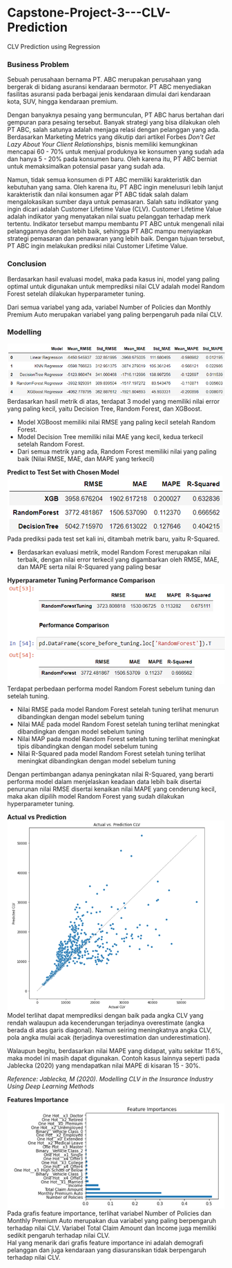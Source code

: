 # Capstone-Project-3---CLV-Prediction
CLV Prediction using Regression
### **Business Problem**  
Sebuah perusahaan bernama PT. ABC merupakan perusahaan yang bergerak di bidang asuransi kendaraan bermotor. PT ABC menyediakan fasilitas asuransi pada berbagai jenis kendaraan dimulai dari kendaraan kota, SUV, hingga kendaraan premium.  
  
  
Dengan banyaknya pesaing yang bermunculan, PT ABC harus bertahan dari gempuran para pesaing tersebut. Banyak strategi yang bisa dilakukan oleh PT ABC, salah satunya adalah menjaga relasi dengan pelanggan yang ada. Berdasarkan Marketing Metrics yang dikutip dari artikel Forbes *Don't Get Lazy About Your Client Relationships*, bisnis memiliki kemungkinan mencapai 60 - 70% untuk menjual produknya ke konsumen yang sudah ada dan hanya 5 - 20% pada konsumen baru. Oleh karena itu, PT ABC berniat untuk memaksimalkan potensial pasar yang sudah ada.  

    
Namun, tidak semua konsumen di PT ABC memiliki karakteristik dan kebutuhan yang sama. Oleh karena itu, PT ABC ingin menelusuri lebih lanjut karakteristik dan nilai konsumen agar PT ABC tidak salah dalam mengalokasikan sumber daya untuk pemasaran. Salah satu indikator yang ingin dicari adalah Customer Lifetime Value (CLV). Customer Lifetime Value adalah indikator yang menyatakan nilai suatu pelanggan terhadap merk tertentu. Indikator tersebut mampu membantu PT ABC untuk mengenali nilai pelanggannya dengan lebih baik, sehingga PT ABC mampu menyiapkan strategi pemasaran dan penawaran yang lebih baik. Dengan tujuan tersebut, PT ABC ingin melakukan prediksi nilai Customer Lifetime Value.  
  
### **Conclusion**  
Berdasarkan hasil evaluasi model, maka pada kasus ini, model yang paling optimal untuk digunakan untuk memprediksi nilai CLV adalah model Random Forest setelah dilakukan hyperparameter tuning.  
  
Dari semua variabel yang ada, variabel Number of Policies dan Monthly Premium Auto merupakan variabel yang paling berpengaruh pada nilai CLV.  
  
### **Modelling**  
![alt text](https://github.com/ChrisAntococt471/Capstone-Project-3---CLV-Prediction/blob/main/Model%20Eval.png)  
Berdasarkan hasil metrik di atas, terdapat 3 model yang memiliki nilai error yang paling kecil, yaitu Decision Tree, Random Forest, dan XGBoost.  
- Model XGBoost memiliki nilai RMSE yang paling kecil setelah Random Forest.
- Model Decision Tree memiliki nilai MAE yang kecil, kedua terkecil setelah Random Forest.  
- Dari semua metrik yang ada, Random Forest memiliki nilai yang paling baik (Nilai RMSE, MAE, dan MAPE yang terkecil)  
  
**Predict to Test Set with Chosen Model**  
![alt text](https://github.com/ChrisAntococt471/Capstone-Project-3---CLV-Prediction/blob/main/Model%20Eval1.png)  
Pada prediksi pada test set kali ini, ditambah metrik baru, yaitu R-Squared.  
- Berdasarkan evaluasi metrik, model Random Forest merupakan nilai terbaik, dengan nilai error terkecil yang digambarkan oleh RMSE, MAE, dan MAPE serta nilai R-Squared yang paling besar  
  
**Hyperparameter Tuning Performance Comparison**    
![alt text](https://github.com/ChrisAntococt471/Capstone-Project-3---CLV-Prediction/blob/main/Performance%20comparison.png)  
Terdapat perbedaan performa model Random Forest sebelum tuning dan setelah tuning.  
- Nilai RMSE pada model Random Forest setelah tuning terlihat menurun dibandingkan dengan model sebelum tuning  
- Nilai MAE pada model Random Forest setelah tuning terlihat meningkat dibandingkan dengan model sebelum tuning  
- Nilai MAP pada model Random Forest setelah tuning terlihat meningkat tipis dibandingkan dengan model sebelum tuning  
- Nilai R-Squared pada model Random Forest setelah tuning terlihat meningkat dibandingkan dengan model sebelum tuning  
  
Dengan pertimbangan adanya peningkatan nilai R-Squared, yang berarti performa model dalam menjelaskan keadaan data lebih baik disertai penurunan nilai RMSE disertai kenaikan nilai MAPE yang cenderung kecil, maka akan dipilih model Random Forest yang sudah dilakukan hyperparameter tuning.  
  
**Actual vs Prediction** 
![alt text](https://github.com/ChrisAntococt471/Capstone-Project-3---CLV-Prediction/blob/main/Actual%20vs%20Pred.png)  
Model terlihat dapat memprediksi dengan baik pada angka CLV yang rendah walaupun ada kecenderungan terjadinya overestimate (angka berada di atas garis diagonal). Namun seiring meningkatnya angka CLV, pola angka mulai acak (terjadinya overestimation dan underestimation).  
  
Walaupun begitu, berdasarkan nilai MAPE yang didapat, yaitu sekitar 11.6%, maka model ini masih dapat digunakan. Contoh kasus lainnya seperti pada Jablecka (2020) yang mendapatkan nilai MAPE di kisaran 15 - 30%.

*Reference: Jablecka, M (2020). Modelling CLV in the Insurance Industry Using Deep Learning Methods*  
  
**Features Importance**  
![alt text](https://github.com/ChrisAntococt471/Capstone-Project-3---CLV-Prediction/blob/main/Features%20Importance.png)  
Pada grafis feature importance, terlihat variabel Number of Policies dan Monthly Premium Auto merupakan dua variabel yang paling berpengaruh terhadap nilai CLV. Variabel Total Claim Amount dan Income juga memiliki sedikit pengaruh terhadap nilai CLV.  
Hal yang menarik dari grafis feature importance ini adalah demografi pelanggan dan juga kendaraan yang diasuransikan tidak berpengaruh terhadap nilai CLV.
  
